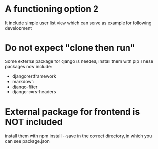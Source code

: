 # A functioning option 2
It include simple user list view which can serve as example for following development
# Do not expect "clone then run"
Some external package for django is needed, install them with pip
These packages now include:
* djangorestframework
* markdown
* django-filter
* django-cors-headers
# External package for frontend is NOT included
install them with npm install <packagename> --save in the correct directory, in which you can see package.json
